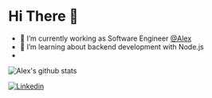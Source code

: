 # Hi There 👋

- 🔭 I’m currently working as Software Engineer [@Alex](https://github.com/alexjrmatos)
- 🌱 I’m learning about backend development with Node.js
- 
![Alex's github stats](https://github-readme-stats.vercel.app/api?username=alexjrmatos&show_icons=true&theme=github_dark)

[![Linkedin](https://img.shields.io/badge/-LinkedIn-060606?style=flat&labelColor=0D0D0D&logo=Linkedin&Color=white)](https://www.linkedin.com/in/alexjrmatos/)
